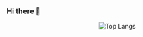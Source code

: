 ### Hi there 👋

<!--
**ppassong/ppassong** is a ✨ _special_ ✨ repository because its `README.md` (this file) appears on your GitHub profile.

Here are some ideas to get you started:

- 🔭 I’m currently working on ...
- 🌱 I’m currently learning ...
- 👯 I’m looking to collaborate on ...
- 🤔 I’m looking for help with ...
- 💬 Ask me about ...
- 📫 How to reach me: ...
- 😄 Pronouns: ...
- ⚡ Fun fact: ...
-->

<div align="center">
  
<!--GitHub stats-->
<!-- ![ppassong's GitHub stats](https://github-readme-stats.vercel.app/api?username=ppassong&show_icons=true&theme=tokyonight) -->

<!--Most Used Languages-->
![Top Langs](https://github-readme-stats.vercel.app/api/top-langs/?username=ppassong&layout=compact&theme=tokyonight)

</div>
